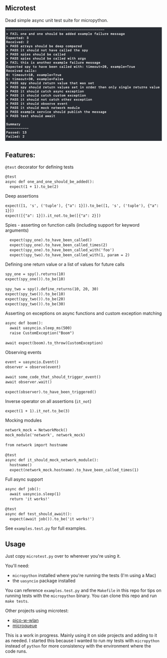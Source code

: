 ## Microtest

Dead simple async unit test suite for micropython.

![tests image](docs/tests_v0.1.0.png)

## Features:
`@test` decorator for defining tests
```
@test
async def one_and_one_should_be_added():
  expect(1 + 1).to_be(2)
```

Deep assertions
```
expect([1, 's', ('tuple'), {"a": 1}]).to_be([1, 's', ('tuple'), {"a": 1}])
expect([{"a": 1}]).it_not.to_be([{"a": 2}])
```

Spies - asserting on function calls (including support for keyword arguments)
```
  expect(spy_one).to_have_been_called()
  expect(spy_one).to_have_been_called_times(2)
  expect(spy_one).to_have_been_called_with('foo')
  expect(spy_two).to_have_been_called_with(1, param = 2)
```

Defining one return value or a list of values for future calls
```
spy_one = spy().returns(10)
expect(spy_one()).to_be(10)

spy_two = spy().define_returns(10, 20, 30)
expect(spy_two()).to_be(10)
expect(spy_two()).to_be(20)
expect(spy_two()).to_be(30)
```

Asserting on exceptions on async functions and custom exception matching
```
async def boom():
  await uasyncio.sleep_ms(500)
  raise CustomException("Boom")

await expect(boom).to_throw(CustomException)
```

Observing events
```
event = uasyncio.Event()
observer = observe(event)

await some_code_that_should_trigger_event()
await observer.wait()

expect(observer).to_have_been_triggered()
```

Inverse operator on all assertions (`it_not`)
```
expect(1 + 1).it_not.to_be(3)
```

Mocking modules
```
network_mock = NetworkMock()
mock_module('network', network_mock)

from network import hostname

@test
async def it_should_mock_network_module():
  hostname()
  expect(network_mock.hostname).to_have_been_called_times(1)
```

Full async support
```
async def job():
  await uasyncio.sleep(1)
  return 'it works!'

@test
async def test_should_await():
  expect(await job()).to_be('it works!')
```

See `examples.test.py` for full examples.

## Usage
Just copy `microtest.py` over to wherever you're using it.

You'll need:
- `micropython` installed where you're running the tests (I'm using a Mac)
- the `uasyncio` package installed

You can reference `examples.test.py` and the `Makefile` in this repo for tips on
running tests with the `micropython` binary. You can clone this repo and run `make tests`.

Other projects using microtest:
- [pico-w-wlan](https://github.com/rogisolorzano/pico-w-wlan)
- [microqueue](https://github.com/rogisolorzano/microqueue)


This is a work in progress. Mainly using it on side projects and adding to it as needed.
I started this because I wanted to run my tests with `micropython` instead of `python`
for more consistency with the environment where the code runs.
